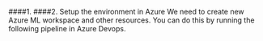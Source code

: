 
####1. 
####2. Setup the environment in Azure
We need to create new Azure ML workspace and other resources. You can do this by running the following pipeline in Azure Devops.
